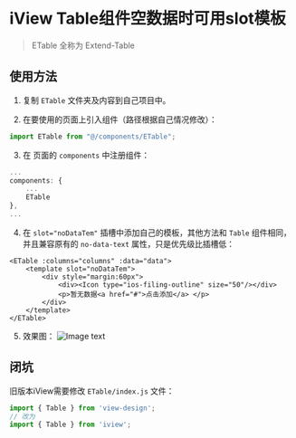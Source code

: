 # iView Table组件空数据时可用slot模板

> ETable 全称为 Extend-Table

## 使用方法

1. 复制 `ETable` 文件夹及内容到自己项目中。

2. 在要使用的页面上引入组件（路径根据自己情况修改）：
```js
import ETable from "@/components/ETable";
```

3. 在 页面的 `components` 中注册组件：
```js
... 
components: {
    ...
    ETable
},
... 
```

4. 在 `slot="noDataTem"` 插槽中添加自己的模板，其他方法和 `Table` 组件相同，并且兼容原有的 `no-data-text` 属性，只是优先级比插槽低：
```vue
<ETable :columns="columns" :data="data">
    <template slot="noDataTem">
        <div style="margin:60px">
            <div><Icon type="ios-filing-outline" size="50"/></div>
            <p>暂无数据<a href="#">点击添加</a> </p>
        </div>
    </template>
</ETable>
```

5. 效果图：
![Image text](https://raw.githubusercontent.com/zeronexxx/ETable/master/images/example.jpg)

## 闭坑
旧版本iView需要修改 `ETable/index.js` 文件：
```js
import { Table } from 'view-design';
// 改为
import { Table } from 'iview';
```

